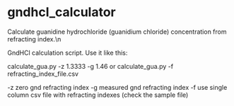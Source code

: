 # gndhcl_calculator
Calculate guanidine hydrochloride (guanidium chloride) concentration from refracting index.\n

GndHCl calculation script. Use it like this: 

calculate_gua.py -z 1.3333 -g 1.46 or calculate_gua.py -f refracting_index_file.csv

-z zero gnd refracting index
-g measured gnd refracting index
-f use single column csv file with refracting indexes (check the sample file)

